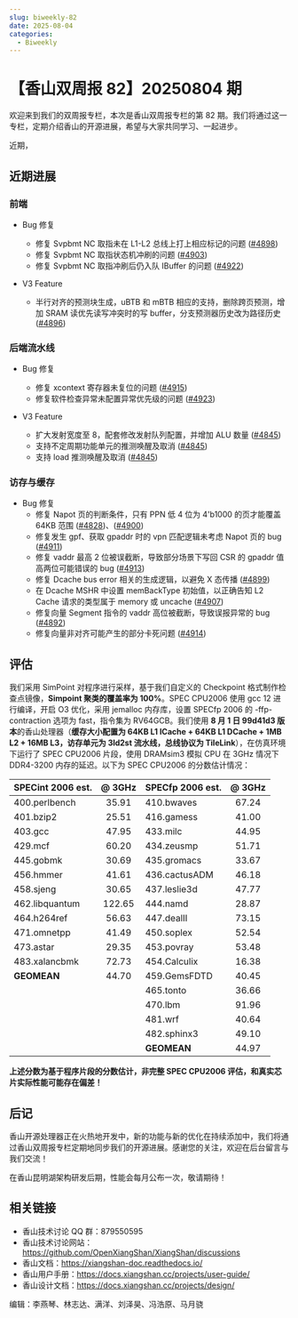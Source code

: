 ```yaml
---
slug: biweekly-82
date: 2025-08-04
categories:
  - Biweekly
---
```


# 【香山双周报 82】20250804 期

欢迎来到我们的双周报专栏，本次是香山双周报专栏的第 82 期。我们将通过这一专栏，定期介绍香山的开源进展，希望与大家共同学习、一起进步。

近期，


<!-- more -->

## 近期进展

### 前端

- Bug 修复
    - 修复 Svpbmt NC 取指未在 L1-L2 总线上打上相应标记的问题 ([#4898](https://github.com/OpenXiangShan/XiangShan/pull/4898))
    - 修复 Svpbmt NC 取指状态机冲刷的问题 ([#4903](https://github.com/OpenXiangShan/XiangShan/pull/4903))
    - 修复 Svpbmt NC 取指冲刷后仍入队 IBuffer 的问题 ([#4922](https://github.com/OpenXiangShan/XiangShan/pull/4922))

- V3 Feature
    - 半行对齐的预测块生成，uBTB 和 mBTB 相应的支持，删除跨页预测，增加 SRAM 读优先读写冲突时的写 buffer，分支预测器历史改为路径历史 ([#4896](https://github.com/OpenXiangShan/XiangShan/pull/4896))

### 后端流水线

- Bug 修复
    - 修复 xcontext 寄存器未复位的问题 ([#4915](https://github.com/OpenXiangShan/XiangShan/pull/4915))
    - 修复软件检查异常未配置异常优先级的问题 ([#4923](https://github.com/OpenXiangShan/XiangShan/pull/4923))

- V3 Feature
    - 扩大发射宽度至 8，配套修改发射队列配置，并增加 ALU 数量 ([#4845](https://github.com/OpenXiangShan/XiangShan/pull/4845))
    - 支持不定周期功能单元的推测唤醒及取消 ([#4845](https://github.com/OpenXiangShan/XiangShan/pull/4845))
    - 支持 load 推测唤醒及取消 ([#4845](https://github.com/OpenXiangShan/XiangShan/pull/4845))

### 访存与缓存

- Bug 修复
    - 修复 Napot 页的判断条件，只有 PPN 低 4 位为 4'b1000 的页才能覆盖 64KB 范围 ([#4828](https://github.com/OpenXiangShan/XiangShan/pull/4828))、([#4900](https://github.com/OpenXiangShan/XiangShan/pull/4900))
    - 修复发生 gpf、获取 gpaddr 时的 vpn 匹配逻辑未考虑 Napot 页的 bug ([#4911](https://github.com/OpenXiangShan/XiangShan/pull/4911))
    - 修复 vaddr 最高 2 位被误截断，导致部分场景下写回 CSR 的 gpaddr 值高两位可能错误的 bug ([#4913](https://github.com/OpenXiangShan/XiangShan/pull/4913))
    - 修复 Dcache bus error 相关的生成逻辑，以避免 X 态传播 ([#4899](https://github.com/OpenXiangShan/XiangShan/pull/4899))
    - 在 Dcache MSHR 中设置 memBackType 初始值，以正确告知 L2 Cache 请求的类型属于 memory 或 uncache ([#4907](https://github.com/OpenXiangShan/XiangShan/pull/4907))
    - 修复向量 Segment 指令的 vaddr 高位被截断，导致误报异常的 bug ([#4892](https://github.com/OpenXiangShan/XiangShan/pull/4892))
    - 修复向量非对齐可能产生的部分卡死问题 ([#4914](https://github.com/OpenXiangShan/XiangShan/pull/4914))


## 评估

我们采用 SimPoint 对程序进行采样，基于我们自定义的 Checkpoint 格式制作检查点镜像，**Simpoint 聚类的覆盖率为 100%**。SPEC CPU2006 使用 gcc 12 进行编译，开启 O3 优化，采用 jemalloc 内存库，设置 SPECfp 2006 的 -ffp-contraction 选项为 fast，指令集为 RV64GCB。我们使用 **8 月 1 日 99d41d3 版本**的香山处理器（**缓存大小配置为 64KB L1 ICache + 64KB L1 DCache + 1MB L2 + 16MB L3，访存单元为 3ld2st 流水线，总线协议为 TileLink**），在仿真环境下运行了 SPEC CPU2006 片段，使用 DRAMsim3 模拟 CPU 在 3GHz 情况下 DDR4-3200 内存的延迟。以下为 SPEC CPU2006 的分数估计情况：

| SPECint 2006 est. | @ 3GHz | SPECfp 2006 est.  | @ 3GHz |
| :---------------- | :----: | :---------------- | :----: |
| 400.perlbench     | 35.91  | 410.bwaves        | 67.24  |
| 401.bzip2         | 25.51  | 416.gamess        | 41.00  |
| 403.gcc           | 47.95  | 433.milc          | 44.95  |
| 429.mcf           | 60.20  | 434.zeusmp        | 51.71  |
| 445.gobmk         | 30.69  | 435.gromacs       | 33.67  |
| 456.hmmer         | 41.61  | 436.cactusADM     | 46.18  |
| 458.sjeng         | 30.65  | 437.leslie3d      | 47.77  |
| 462.libquantum    | 122.65 | 444.namd          | 28.87  |
| 464.h264ref       | 56.63  | 447.dealII        | 73.15  |
| 471.omnetpp       | 41.49  | 450.soplex        | 52.54  |
| 473.astar         | 29.35  | 453.povray        | 53.48  |
| 483.xalancbmk     | 72.73  | 454.Calculix      | 16.38  |
| **GEOMEAN**       | 44.70  | 459.GemsFDTD      | 40.45  |
|                   |        | 465.tonto         | 36.66  |
|                   |        | 470.lbm           | 91.96  |
|                   |        | 481.wrf           | 40.64  |
|                   |        | 482.sphinx3       | 49.10  |
|                   |        | **GEOMEAN**       | 44.97  |

**上述分数为基于程序片段的分数估计，非完整 SPEC CPU2006 评估，和真实芯片实际性能可能存在偏差！**

## 后记

香山开源处理器正在火热地开发中，新的功能与新的优化在持续添加中，我们将通过香山双周报专栏定期地同步我们的开源进展。感谢您的关注，欢迎在后台留言与我们交流！

在香山昆明湖架构研发后期，性能会每月公布一次，敬请期待！

## 相关链接

- 香山技术讨论 QQ 群：879550595
- 香山技术讨论网站：https://github.com/OpenXiangShan/XiangShan/discussions
- 香山文档：https://xiangshan-doc.readthedocs.io/
- 香山用户手册：https://docs.xiangshan.cc/projects/user-guide/
- 香山设计文档：https://docs.xiangshan.cc/projects/design/

编辑：李燕琴、林志达、满洋、刘泽昊、冯浩原、马月骁
